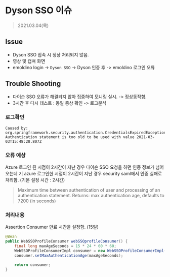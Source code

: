 # Dyson SSO 이슈 
> 2021.03.04(목)

## Issue
- Dyson SSO 접속 시 정상 처리되지 않음. 
- 영상 및 캡쳐 화면
- emoldino login ->  `Dyson SSO` -> Dyson 인증 후 -> emoldino 로그인 오류 


## Trouble Shooting
- 다이슨 SSO 오류가 해결되지 않아 집중하여 모니링 실시. -> 정상동작함. 
- 3시간 후 다시 테스트 : 동일 증상 확인 -> 로그분석


### 로그확인 
```
Caused by: org.springframework.security.authentication.CredentialsExpiredException: Authentication statement is too old to be used with value 2021-03-03T15:48:28.807Z

```

### 오류 예상
Azure 로그인 된 시점이 2시간이 지난 경우
다이슨 SSO 요청을 하면 인증 정보가 넘어오는데 기
azure 로그인한 시점이 2시간이 지난 경우 security saml에서 인증 실패로 처리함. 
(기본 설정 시간 : 2시간)

> Maximum time between authentication of user and processing of an authentication statement.
> Returns: max authentication age, defaults to 7200 (in seconds)


### 처리내용
Assertion Consumer 만료 시간을 설정함. (15일)

```java
@Bean
public WebSSOProfileConsumer webSSOprofileConsumer() {
    final long maxAgeSeconds = 15 * 24 * 60 * 60;
    WebSSOProfileConsumerImpl consumer = new WebSSOProfileConsumerImpl();
    consumer.setMaxAuthenticationAge(maxAgeSeconds);

    return consumer;
}

```
